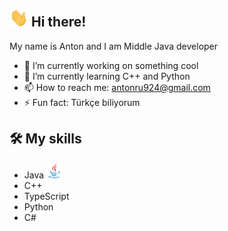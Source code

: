 ## <img src="https://raw.githubusercontent.com/ABSphreak/ABSphreak/master/gifs/Hi.gif" width="30px"> Hi there!
My name is Anton and I am Middle Java developer

- 🔭 I’m currently working on something cool
- 🌱 I’m currently learning C++ and Python
- 📫 How to reach me: antonru924@gmail.com
- ⚡ Fun fact: Türkçe biliyorum

## 🛠 My skills
* Java <a href="https://www.java.com" target="_blank" rel="noreferrer"> <img src="https://raw.githubusercontent.com/devicons/devicon/master/icons/java/java-original.svg" alt="java" width="25" height="25"/> </a> 
* C++
* TypeScript
* Python
* C#
